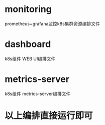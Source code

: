 # monitoring
prometheus+grafana监控k8s集群资源编排文件

# dashboard
k8s组件 WEB UI编排文件

# metrics-server
k8s组件 metrics-server编排文件

# 以上编排直接运行即可
